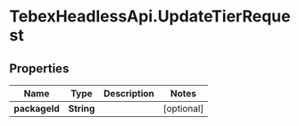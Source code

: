 # TebexHeadlessApi.UpdateTierRequest

## Properties

Name | Type | Description | Notes
------------ | ------------- | ------------- | -------------
**packageId** | **String** |  | [optional] 


